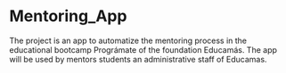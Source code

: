 # Mentoring_App

The project is an app to automatize the mentoring process in the educational bootcamp Prográmate of the foundation Educamás. The app will be used by mentors students an administrative staff of Educamas.